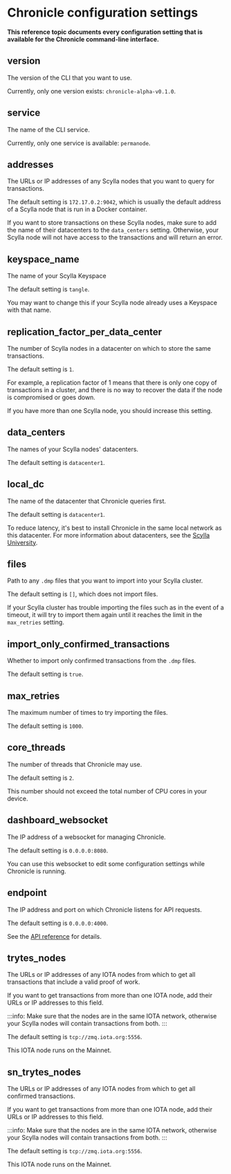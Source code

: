 # Chronicle configuration settings

**This reference topic documents every configuration setting that is available for the Chronicle command-line interface.**

## version

The version of the CLI that you want to use.

Currently, only one version exists: `chronicle-alpha-v0.1.0`.

## service

The name of the CLI service.

Currently, only one service is available: `permanode`.

## addresses

The URLs or IP addresses of any Scylla nodes that you want to query for transactions.

The default setting is `172.17.0.2:9042`, which is usually the default address of a Scylla node that is run in a Docker container.

If you want to store transactions on these Scylla nodes, make sure to add the name of their datacenters to the `data_centers` setting. Otherwise, your Scylla node will not have access to the transactions and will return an error.

## keyspace_name

The name of your Scylla Keyspace

The default setting is `tangle`.

You may want to change this if your Scylla node already uses a Keyspace with that name.

## replication_factor_per_data_center

The number of Scylla nodes in a datacenter on which to store the same transactions.

The default setting is `1`.

For example, a replication factor of 1 means that there is only one copy of transactions in a cluster, and there is no way to recover the data if the node is compromised or goes down.

If you have more than one Scylla node, you should increase this setting.

## data_centers

The names of your Scylla nodes' datacenters.

The default setting is `datacenter1`.

## local_dc

The name of the datacenter that Chronicle queries first.

The default setting is `datacenter1`.

To reduce latency, it's best to install Chronicle in the same local network as this datacenter. For more information about datacenters, see the [Scylla University](https://university.scylladb.com/courses/scylla-essentials-overview/lessons/architecture/topic/datacenter/).

## files

Path to any `.dmp` files that you want to import into your Scylla cluster.

The default setting is `[]`, which does not import files.

If your Scylla cluster has trouble importing the files such as in the event of a timeout, it will try to import them again until it reaches the limit in the `max_retries` setting.

## import_only_confirmed_transactions

Whether to import only confirmed transactions from the `.dmp` files.

The default setting is `true`.

## max_retries

The maximum number of times to try importing the files.

The default setting is `1000`.

## core_threads

The number of threads that Chronicle may use.

The default setting is `2`.

This number should not exceed the total number of CPU cores in your device.

## dashboard_websocket

The IP address of a websocket for managing Chronicle.

The default setting is `0.0.0.0:8080`.

You can use this websocket to edit some configuration settings while Chronicle is running.

## endpoint

The IP address and port on which Chronicle listens for API requests.

The default setting is `0.0.0.0:4000`.

See the [API reference](../references/chronicle-api-reference.md) for details.

## trytes_nodes

The URLs or IP addresses of any IOTA nodes from which to get all transactions that include a valid proof of work.

If you want to get transactions from more than one IOTA node, add their URLs or IP addresses to this field.

:::info:
Make sure that the nodes are in the same IOTA network, otherwise your Scylla nodes will contain transactions from both.
:::

The default setting is `tcp://zmq.iota.org:5556`.

This IOTA node runs on the Mainnet.

## sn_trytes_nodes

The URLs or IP addresses of any IOTA nodes from which to get all confirmed transactions.

If you want to get transactions from more than one IOTA node, add their URLs or IP addresses to this field.

:::info:
Make sure that the nodes are in the same IOTA network, otherwise your Scylla nodes will contain transactions from both.
:::

The default setting is `tcp://zmq.iota.org:5556`.

This IOTA node runs on the Mainnet.